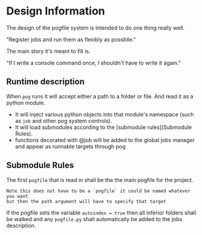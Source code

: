 # Design Information

The design of the pogfile system is intended to do one thing really well. 

"Register jobs and run them as flexibly as possbile."

The main story it's meant to fill is.

"If I write a console command once, I shouldn't have to write it again."

## Runtime description

When `pog` runs it will accept either a path to a folder or file. And read it
as a python module.

- It will inject various python objects into that module's namespace (such as
  `job` and other pog system controls).
- It will load submodules according to the [submodule rules](Submodule Rules).
- functions decorated with @job will be added to the global jobs manager and 
appear as runnable targets through pog

## Submodule Rules

The first `pogfile` that is read in shall be the the main pogfile for the
project.

```{note}
Note this does not have to be a `pogfile` it could be named whatever you want
but then the path argument will have to specify that target
```

If the pogfile sets the variable `autoindex = true` then all inferior folders
shall be walked and any `pogfile.py` shall automatically be added to the jobs
description. 
